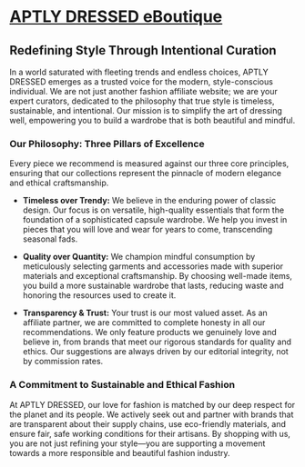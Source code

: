 # [APTLY DRESSED eBoutique](https://aptlydressed.com)

## Redefining Style Through Intentional Curation

In a world saturated with fleeting trends and endless choices, APTLY DRESSED emerges as a trusted voice for the modern, style-conscious individual. We are not just another fashion affiliate website; we are your expert curators, dedicated to the philosophy that true style is timeless, sustainable, and intentional. Our mission is to simplify the art of dressing well, empowering you to build a wardrobe that is both beautiful and mindful.

### Our Philosophy: Three Pillars of Excellence

Every piece we recommend is measured against our three core principles, ensuring that our collections represent the pinnacle of modern elegance and ethical craftsmanship.

*   **Timeless over Trendy:** We believe in the enduring power of classic design. Our focus is on versatile, high-quality essentials that form the foundation of a sophisticated capsule wardrobe. We help you invest in pieces that you will love and wear for years to come, transcending seasonal fads.

*   **Quality over Quantity:** We champion mindful consumption by meticulously selecting garments and accessories made with superior materials and exceptional craftsmanship. By choosing well-made items, you build a more sustainable wardrobe that lasts, reducing waste and honoring the resources used to create it.

*   **Transparency & Trust:** Your trust is our most valued asset. As an affiliate partner, we are committed to complete honesty in all our recommendations. We only feature products we genuinely love and believe in, from brands that meet our rigorous standards for quality and ethics. Our suggestions are always driven by our editorial integrity, not by commission rates.

### A Commitment to Sustainable and Ethical Fashion

At APTLY DRESSED, our love for fashion is matched by our deep respect for the planet and its people. We actively seek out and partner with brands that are transparent about their supply chains, use eco-friendly materials, and ensure fair, safe working conditions for their artisans. By shopping with us, you are not just refining your style—you are supporting a movement towards a more responsible and beautiful fashion industry.
